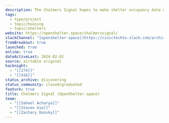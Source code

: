 ```yaml
---
description: The Chalmers Signal hopes to make shelter occupancy data more accessible and faster to communicate among shelters in Toronto. It is an internet connected device that publishes real-time occupancy data amongst shelters around Toronto!
tags:
  - type/project
  - topic/housing
  - topic/shelters
website: https://openshelter.space/chalmerssignal/
slackChannel: "[openshelter-space](https://civictechto.slack.com/archives/C8ZRFH7JShttps://civictechto.slack.com/archives/C8ZRFH7JS)"
fromBreakout: true
launched: true
online: true
dateActiveLast: 2024-02-01
source: airtable original
hacknight:
  - "[[274]]"
  - "[[416]]"
status_archive: discovering
status_community: closed/graduated
feature: true
title: Chalmers Signal (OpenShelter.space)
team:
  - "[[Saheel Acharya]]"
  - "[[Steven Xie]]"
  - "[[Zachary Donsky]]"
---
```

